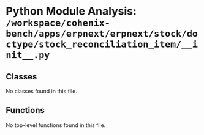 # Python Module Analysis: `/workspace/cohenix-bench/apps/erpnext/erpnext/stock/doctype/stock_reconciliation_item/__init__.py`

## Classes

No classes found in this file.


## Functions

No top-level functions found in this file.
